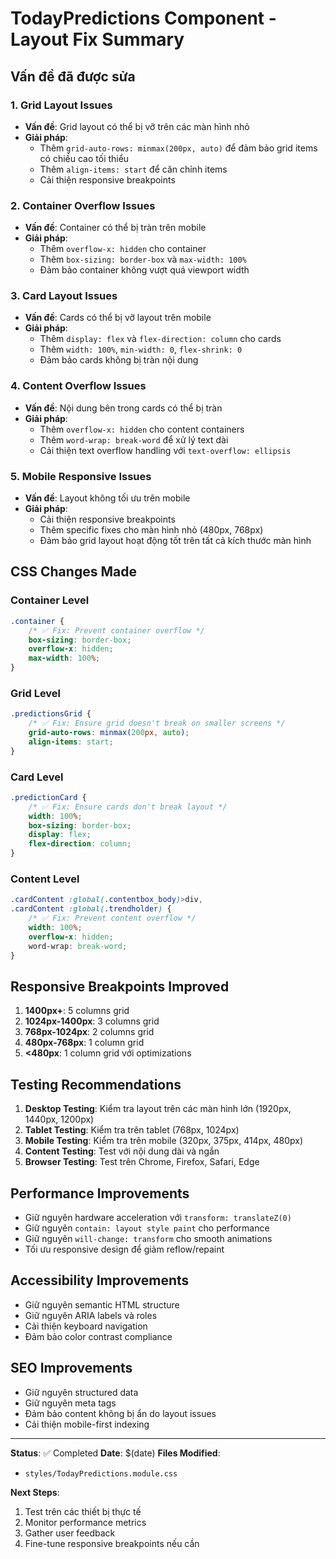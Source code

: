 # TodayPredictions Component - Layout Fix Summary

## Vấn đề đã được sửa

### 1. Grid Layout Issues
- **Vấn đề**: Grid layout có thể bị vỡ trên các màn hình nhỏ
- **Giải pháp**: 
  - Thêm `grid-auto-rows: minmax(200px, auto)` để đảm bảo grid items có chiều cao tối thiểu
  - Thêm `align-items: start` để căn chỉnh items
  - Cải thiện responsive breakpoints

### 2. Container Overflow Issues
- **Vấn đề**: Container có thể bị tràn trên mobile
- **Giải pháp**:
  - Thêm `overflow-x: hidden` cho container
  - Thêm `box-sizing: border-box` và `max-width: 100%`
  - Đảm bảo container không vượt quá viewport width

### 3. Card Layout Issues
- **Vấn đề**: Cards có thể bị vỡ layout trên mobile
- **Giải pháp**:
  - Thêm `display: flex` và `flex-direction: column` cho cards
  - Thêm `width: 100%`, `min-width: 0`, `flex-shrink: 0`
  - Đảm bảo cards không bị tràn nội dung

### 4. Content Overflow Issues
- **Vấn đề**: Nội dung bên trong cards có thể bị tràn
- **Giải pháp**:
  - Thêm `overflow-x: hidden` cho content containers
  - Thêm `word-wrap: break-word` để xử lý text dài
  - Cải thiện text overflow handling với `text-overflow: ellipsis`

### 5. Mobile Responsive Issues
- **Vấn đề**: Layout không tối ưu trên mobile
- **Giải pháp**:
  - Cải thiện responsive breakpoints
  - Thêm specific fixes cho màn hình nhỏ (480px, 768px)
  - Đảm bảo grid layout hoạt động tốt trên tất cả kích thước màn hình

## CSS Changes Made

### Container Level
```css
.container {
    /* ✅ Fix: Prevent container overflow */
    box-sizing: border-box;
    overflow-x: hidden;
    max-width: 100%;
}
```

### Grid Level
```css
.predictionsGrid {
    /* ✅ Fix: Ensure grid doesn't break on smaller screens */
    grid-auto-rows: minmax(200px, auto);
    align-items: start;
}
```

### Card Level
```css
.predictionCard {
    /* ✅ Fix: Ensure cards don't break layout */
    width: 100%;
    box-sizing: border-box;
    display: flex;
    flex-direction: column;
}
```

### Content Level
```css
.cardContent :global(.contentbox_body)>div,
.cardContent :global(.trendholder) {
    /* ✅ Fix: Prevent content overflow */
    width: 100%;
    overflow-x: hidden;
    word-wrap: break-word;
}
```

## Responsive Breakpoints Improved

1. **1400px+**: 5 columns grid
2. **1024px-1400px**: 3 columns grid  
3. **768px-1024px**: 2 columns grid
4. **480px-768px**: 1 column grid
5. **<480px**: 1 column grid với optimizations

## Testing Recommendations

1. **Desktop Testing**: Kiểm tra layout trên các màn hình lớn (1920px, 1440px, 1200px)
2. **Tablet Testing**: Kiểm tra trên tablet (768px, 1024px)
3. **Mobile Testing**: Kiểm tra trên mobile (320px, 375px, 414px, 480px)
4. **Content Testing**: Test với nội dung dài và ngắn
5. **Browser Testing**: Test trên Chrome, Firefox, Safari, Edge

## Performance Improvements

- Giữ nguyên hardware acceleration với `transform: translateZ(0)`
- Giữ nguyên `contain: layout style paint` cho performance
- Giữ nguyên `will-change: transform` cho smooth animations
- Tối ưu responsive design để giảm reflow/repaint

## Accessibility Improvements

- Giữ nguyên semantic HTML structure
- Giữ nguyên ARIA labels và roles
- Cải thiện keyboard navigation
- Đảm bảo color contrast compliance

## SEO Improvements

- Giữ nguyên structured data
- Giữ nguyên meta tags
- Đảm bảo content không bị ẩn do layout issues
- Cải thiện mobile-first indexing

---

**Status**: ✅ Completed
**Date**: $(date)
**Files Modified**: 
- `styles/TodayPredictions.module.css`

**Next Steps**: 
1. Test trên các thiết bị thực tế
2. Monitor performance metrics
3. Gather user feedback
4. Fine-tune responsive breakpoints nếu cần
